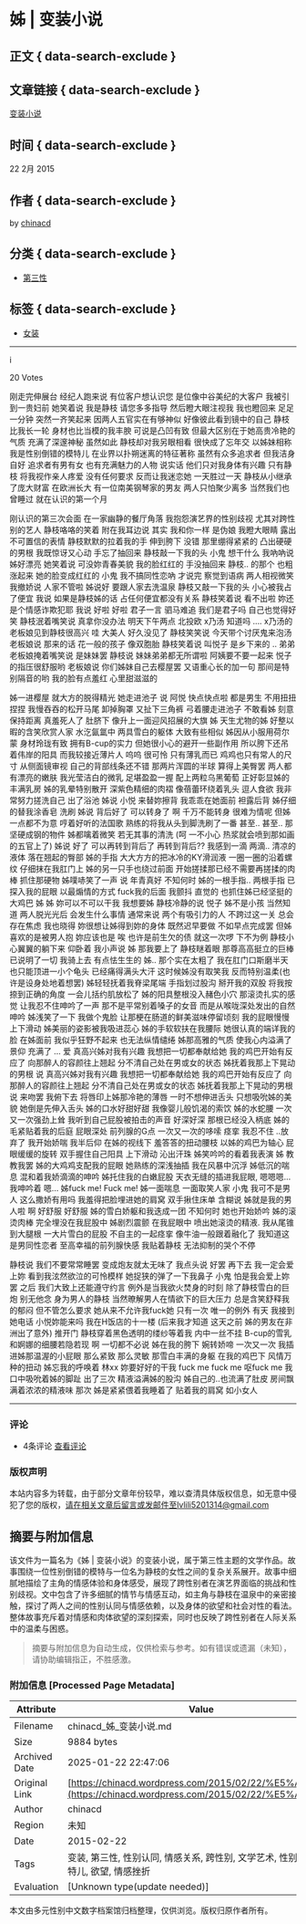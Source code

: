 # 姊 | 变装小说

## 正文 { data-search-exclude }


## 文章链接 { data-search-exclude }
[变装小说](https://chinacd.wordpress.com/2015/02/22/%e5%a7%8a/)

## 时间 { data-search-exclude }
22 2月 2015

## 作者 { data-search-exclude }
by [chinacd](https://chinacd.wordpress.com/author/chinacd/ "查看 chinacd 发布的所有文章")

## 分类 { data-search-exclude }
- [第三性](https://chinacd.wordpress.com/category/%e7%ac%ac%e4%b8%89%e6%80%a7/)

## 标签 { data-search-exclude }
- [女装](https://chinacd.wordpress.com/tag/%e5%a5%b3%e8%a3%85/)

---

i

20 Votes

刚走完伸展台 经纪人跑来说 有位客户想认识您 是位像中谷美纪的大客户 我被引到一贵妇前 她笑着说 我是静枝 请您多多指导 然后瞪大眼注视我 我也瞪回来 足足一分钟 突然一齐笑起来 因两人五官实在有够神似 好像彼此看到镜中的自己 静枝比我长一轮 身材也比当模的我丰腴 可说是凸凹有致 但最大区别在于她高贵冷艳的气质 充满了深邃神秘 虽然如此 静枝却对我另眼相看 很快成了忘年交 以姊妹相称 我是性别倒错的模特儿 在业界以扑朔迷离的特征著称 虽然有众多追求者 但我洁身自好 追求者有男有女 也有充满魅力的人物 说实话 他们只对我身体有兴趣 只有静枝 将我视作亲人疼爱 没有任何要求 反而让我迷恋她 一天胜过一天 静枝从小继承了庞大财富 在欧洲长大 有一位南美钢琴家的男友 两人只怕聚少离多 当然我们也曾睡过 就在认识的第一个月

刚认识的第三次会面 在一家幽静的餐厅角落 我抱怨演艺界的性别歧视 尤其对跨性别的艺人 静枝咯咯的笑着 附在我耳边说 其实 我和你一样 是伪娘 我瞪大眼睛 露出不可置信的表情 静枝默默的拉着我的手 伸到胯下 没错 那里绷得紧紧的 凸出硬硬的男根 我既惊讶又心动 手忘了抽回来 静枝敲一下我的头 小鬼 想干什么 我吶吶说 姊好漂亮 她笑着说 可没妳青春美貌 我的脸红红的 手没抽回来 静枝.. 的那个 也粗涨起来 她的脸变成红红的 小鬼 我不搞同性恋吶 才说完 察觉到语病 两人相视微笑 我撤娇说 人家不管啦 姊说好 要跟人家去洗温泉 静枝又敲一下我的头 小心被我占了便宜 我说 如果是静枝姊的话 占任何便宜都没有关系 静枝笑着说 看不出啦 妳还是个情感诈欺犯耶 我说 好啦 好啦 君子一言 驷马难追 我们是君子吗 自己也觉得好笑 静枝泯着嘴笑说 真拿你没办法 明天下午两点 北投欧 x乃汤 知道吗 …. x乃汤的老板娘见到静枝很高兴 哇 大美人 好久没见了 静枝笑笑说 今天带个讨厌鬼来泡汤 老板娘说 那来的话 花一般的孩子 像双胞胎 静枝笑着说 叫悦子 是乡下来的 .. 弟弟 老板娘掩着嘴笑说 是妹妹罢 静枝说 妹妹弟弟都无所谓啦 阿姨要不要一起来 悦子的指压很舒服哟 老板娘说 你们姊妹自己去樱屋罢 又语重心长的加一句 那间是特别隔音的哟 我的脸有点羞红 心里甜滋滋的

姊一进樱屋 就大方的脱得精光 她走进池子 说 阿悦 快点快点啦 都是男生 不用扭扭捏捏 我慢吞吞的松开马尾 卸掉胸罩 又扯下三角裤 弓着腰走进池子 不敢看姊 刻意保持距离 真羞死人了 肚脐下 像升上一面迎风招展的大旗 姊 天生尤物的姊 好整以暇的含笑欣赏人家 水汔氤氲中 两具雪白的躯体 大致有些相似 姊因从小服用荷尔蒙 身材玲珑有致 拥有B-cup的实力 但她很小心的避开一些副作用 所以胯下还吊着伟岸的阳具 而我较接近薄片人 呜呜 很可怜 只有薄乳而已 鸡鸡也只有常人的尺寸 从侧面镜审视 自己的背部线条还不错 那两片浑圆的半球 算得上美臀罢 两人都有漂亮的嫩肤 我光莹洁白的微乳 足堪盈盈一握 配上两粒乌黑葡萄 正好彰显姊的丰满乳房 姊的乳晕特别散开 深紫色精细的肉褶 像蓓蕾环绕着乳头 逗人食欲 我非常努力搓洗自己 出了浴池 姊说 小悦 来替妳擦背 我乖乖在她面前 袒露后背 姊仔细的替我涂香皂 洗刷 姊说 背后好了 可以转身了 啊 千万不能转身 很难为情呢 但姊一点都不为意 哼着好听的法国歌 熟练的将我从头到脚洗刷了一番 甚至.. 甚至.. 那坚硬成钢的物件 姊都噙着微笑 若无其事的清洗 (呵 一不小心 热浆就会喷到那如画的五官上了) 姊说 好了 可以再转到背后了 再转到背后?? 我感到一滴 两滴.. 清凉的液体 落在翘起的臀部 姊的手指 大大方方的把冰冷的KY滑润液 一圈一圈的沿着螺纹 仔细抹在我肛门上 姊的另一只手也绕过前面 开始搓揉那已经不需要再搓揉的肉棒 抓住那硬物 姊噗哧笑了一声 说 年青真好 不知何时 姊的一根手指.. 两根手指 已探入我的屁眼 以最煽情的方式 fuck我的后面 我颤抖 直觉的 也抓住姊已经坚挺的大鸡巴 姊 姊 妳可以不可以干我 我想要姊 静枝冷静的说 悦子 姊不是小孩 当然知道 两人脱光光后 会发生什么事情 通常来说 两个有吸引力的人 不跨过这一关 总会存在焦虑 我也晓得 妳很想让姊得到妳的身体 既然迟早要做 不如早点完成罢 但姊喜欢的是被男人抱 妳应该也是 唉 也许是前生欠的债 就这一次啰 下不为例 静枝小心翼翼的躺下来 仰卧着 我小声说 姊 那我要上了 静枝瞇着眼 那尊高高挺立的巨棒已说明了一切 我骑上去 有点怯生生的 姊.. 那个实在太粗了 我在肛门口斯磨半天 也只能顶进一小个龟头 已经痛得满头大汗 这时候姊没有取笑我 反而特别温柔(也许是设身处地着想罢) 姊轻轻抚着我脊梁尾端 手指划过股沟 掰开我的双股 将我按捺到正确的角度 一会儿括约肌放松了 姊的阳具整根没入赭色小穴 那滚烫扎实的感觉 让我忍不住呻吟了一声 那不是平常别着嗓子的女音 而是从喉咙深处发出的自然呻吟 姊浅笑了一下 我做个鬼脸 让那梗在肠道的鲜美滋味停留顷刻 我的屁眼慢慢上下滑动 姊美丽的姿影被我吸进蕊心 姊的手软软扶在我腰际 她很认真的端详我的脸 在姊面前 我似乎狂野不起来 也无法纵情缱绻 姊那高雅的气质 使我心内溢满了景仰 充满了 … 爱 真高兴姊对我有兴趣 我想把一切都奉献给她 我的鸡巴开始有反应了 向那醉人的容颜往上翘起 分不清自己处在男或女的状态 姊抚着我那上下晃动的男根 说 真高兴姊对我有兴趣 我想把一切都奉献给她 我的鸡巴开始有反应了 向那醉人的容颜往上翘起 分不清自己处在男或女的状态 姊抚着我那上下晃动的男根 说 来吻罢 我俯下去 将唇印上姊那冷艳的薄唇 一时不想伸进舌头 只想吸吮姊的美貌 她倒是先伸入舌头 姊的口水好甜好甜 我像婴儿般饥渴的索饮 姊的水蛇腰 一次又一次强劲上耸 我听到自己屁股被拍击的声音 好深好深 那根已经没入柄底 姊的毛紧贴着我的后庭 屁眼深处 前列腺的G点 一次又一次的哆嗦 痉挛 我忍不住 ..放弃了 我开始娇喘 我半后仰 在姊的视线下 羞答答的扭动腰枝 以姊的鸡巴为轴心 屁眼缓缓的旋转 双手握住自己阳具 上下滑动 沁出汗珠 姊笑吟吟的看着我表演 姊 教教我罢 姊的大鸡鸡支配我的屁眼 她熟练的深浅抽插 我在风暴中沉浮 姊低沉的喘息 混和着我娇滴滴的呻吟 姊托住我的白嫩屁股 天衣无缝的插进我屁眼, 嗯嗯嗯…我呻吟着 嗯… 姊fuck me! Fuck me! 姊一面喘息 一面取笑人家 小鬼 我可不是男人 这么撒娇有用吗 我羞得把脸埋进她的肩窝 双手揪住床单 含糊说 姊就是我的男人啦 啊 好舒服 好舒服 姊的雪白娇躯和我迭成一团 不知何时 她也开始娇吟 姊的滚烫肉棒 完全埋没在我屁股中 姊剧烈震颤 在我屁眼中 喷出她滚烫的精液. 我从尾锥到大腿根 一大片雪白的屁股 不自主的一起痉挛 像牛油一般跟着融化了 我知道这是男同性恋者 至高幸福的前列腺快感 我贴着静枝 无法抑制的哭个不停

静枝说 我们不要常常睡罢 变成炮友就太无味了 我点头说 好罢 再下去 我一定会爱上妳 看到我泫然欲泣的可怜模样 她捉狭的弹了一下我鼻子 小鬼 怕是我会爱上妳罢 之后 我们大致上还能遵守约言 例外是当我欲火焚身的时刻 除了静枝雪白的巨炮 别无他念 身为男人的静枝 当然暸解男人在情欲下的巨大压力 总是含笑舒释我的郁闷 但不管怎么要求 她从来不允许我fuck她 只有一次 唯一的例外 有天 我接到她电话 小悦妳能来吗 我在H饭店的十一楼 (后来我才知道 这天之前 姊的男友在非洲出了意外) 推开门 静枝穿着黑色透明的缕纱等着我 内中一丝不挂 B-cup的雪乳和婀娜的细腰若隐若现 啊 一切都不必说 姊在我的胯下 婉转娇啼 一次又一次 我插进姊那温渥的小屁眼 那么紧致 那么灵敏 那雪白丰满的身躯 在我的鸡巴下 风情万种的扭动 姊忘我的呼唤着 林xx 妳要好好的干我 fuck me fuck me 呕fuck me 我口中吸吮着姊的脚趾 出了三次 精液溢满姊的股沟 姊自己的..也流满了肚皮 房间飘满着浓浓的精液味 那次 姊是紧紧偎着我睡着了 贴着我的肩窝 如小女人

---

### 评论
- 4条评论 [查看评论](https://chinacd.wordpress.com/2015/02/22/%e5%a7%8a/#comments)

### 版权声明
本站内容多为转载，由于部分文章年份较早，难以查清具体版权信息，如无意中侵犯了您的版权，请在相关文章后留言或发邮件至lvlili5201314@gmail.com
<!-- tcd_original_link https://chinacd.wordpress.com/2015/02/22/%E5%A7%8A/ -->


## 摘要与附加信息

<!-- tcd_abstract -->
该文件为一篇名为《姊 | 变装小说》的变装小说，属于第三性主题的文学作品。故事围绕一位性别倒错的模特与一位名为静枝的女性之间的复杂关系展开。故事中细腻地描绘了主角的情感体验和身体感受，展现了跨性别者在演艺界面临的挑战和性别歧视。文中包含了许多细腻的情节与情感互动，如主角与静枝在温泉中的亲密接触，探讨了两人之间的性别认同与情感依赖，以及身体的欲望和社会对性的看法。整体故事充斥着对情感和肉体欲望的深刻探索，同时也反映了跨性别者在人际关系中的温柔与困惑。
<!-- tcd_abstract_end -->

> 摘要与附加信息为自动生成，仅供检索与参考。如有错误或遗漏（未知），请协助编辑指正，不胜感激。

### 附加信息 [Processed Page Metadata]

| Attribute       | Value                                  |
|-----------------|----------------------------------------|
| Filename        | chinacd_姊_变装小说.md                             |
| Size            | 9884 bytes                           |
| Archived Date   | 2025-01-22 22:47:06                             |
| Original Link   | [https://chinacd.wordpress.com/2015/02/22/%E5%A7%8A/](https://chinacd.wordpress.com/2015/02/22/%E5%A7%8A/)                       |
| Author          | chinacd                               |
| Region          | 未知                               |
| Date            | 2015-02-22                                 |
| Tags            | 变装, 第三性, 性别认同, 情感关系, 跨性别, 文学艺术, 性别歧视, 模特儿, 欲望, 情感挫折                                 |
| Evaluation            | [Unknown type(update needed)]                                 |
<!-- tcd_table_end -->

本文由多元性别中文数字档案馆归档整理，仅供浏览。版权归原作者所有。
